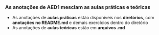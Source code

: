 ### As anotações de AED1 mesclam as aulas práticas e teóricas

- As anotações de **aulas práticas** estão disponíveis nos **diretórios**, com **anotações no README.md** e demais exercícios dentro do diretório
- As anotações de **aulas teóricas** estão em **arquivos .md**